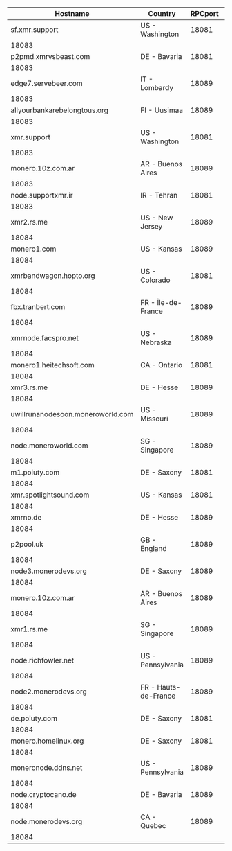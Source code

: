 Hostname | Country | RPCport | P2Pport
--- | --- | --- | ---
sf.xmr.support | US - Washington | 18081
 | 18083
p2pmd.xmrvsbeast.com | DE - Bavaria | 18081
 | 18083
edge7.servebeer.com | IT - Lombardy | 18089
 | 18083
allyourbankarebelongtous.org | FI - Uusimaa | 18089
 | 18083
xmr.support | US - Washington | 18081
 | 18083
monero.10z.com.ar | AR - Buenos Aires | 18089
 | 18083
node.supportxmr.ir | IR - Tehran | 18081
 | 18083
xmr2.rs.me | US - New Jersey | 18089
 | 18084
monero1.com | US - Kansas | 18089
 | 18084
xmrbandwagon.hopto.org | US - Colorado | 18081
 | 18084
fbx.tranbert.com | FR - Île-de-France | 18089
 | 18084
xmrnode.facspro.net | US - Nebraska | 18089
 | 18084
monero1.heitechsoft.com | CA - Ontario | 18081
 | 18084
xmr3.rs.me | DE - Hesse | 18089
 | 18084
uwillrunanodesoon.moneroworld.com | US - Missouri | 18089
 | 18084
node.moneroworld.com | SG - Singapore | 18089
 | 18084
m1.poiuty.com | DE - Saxony | 18081
 | 18084
xmr.spotlightsound.com | US - Kansas | 18081
 | 18084
xmrno.de | DE - Hesse | 18089
 | 18084
p2pool.uk | GB - England | 18089
 | 18084
node3.monerodevs.org | DE - Saxony | 18089
 | 18084
monero.10z.com.ar | AR - Buenos Aires | 18089
 | 18084
xmr1.rs.me | SG - Singapore | 18089
 | 18084
node.richfowler.net | US - Pennsylvania | 18089
 | 18084
node2.monerodevs.org | FR - Hauts-de-France | 18089
 | 18084
de.poiuty.com | DE - Saxony | 18081
 | 18084
monero.homelinux.org | DE - Saxony | 18081
 | 18084
moneronode.ddns.net | US - Pennsylvania | 18089
 | 18084
node.cryptocano.de | DE - Bavaria | 18089
 | 18084
node.monerodevs.org | CA - Quebec | 18089
 | 18084
